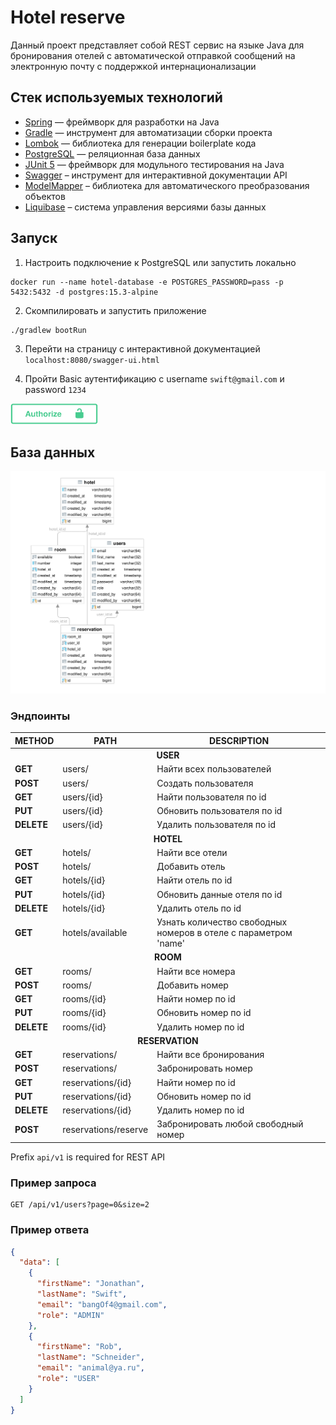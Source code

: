 # Hotel reserve

Данный проект представляет собой REST сервис на языке Java для бронирования отелей 
с автоматической отправкой сообщений на электронную почту с поддержкой интернационализации

## Стек используемых технологий

* [Spring](https://spring.io/) — фреймворк для разработки на Java
* [Gradle](https://gradle.org) — инструмент для автоматизации сборки проекта
* [Lombok](https://projectlombok.org/) — библиотека для генерации boilerplate кода
* [PostgreSQL](https://postgresql.org) — реляционная база данных
* [JUnit 5](https://github.com/junit-team/junit5) — фреймворк для модульного тестирования на Java
* [Swagger](https://springdoc.org) – инструмент для интерактивной документации API
* [ModelMapper](https://modelmapper.org) – библиотека для автоматического преобразования объектов
* [Liquibase](https://liquibase.org) – система управления версиями базы данных

## Запуск

1. Настроить подключение к PostgreSQL или запустить локально
```shell
docker run --name hotel-database -e POSTGRES_PASSWORD=pass -p 5432:5432 -d postgres:15.3-alpine
```
2. Скомпилировать и запустить приложение
```shell
./gradlew bootRun
```
3. Перейти на страницу с интерактивной документацией `localhost:8080/swagger-ui.html`

4. Пройти Basic аутентификацию c username `swift@gmail.com` и password `1234`
<img src="https://github.com/aojona/hotel-reserve/blob/main/auth.svg" width="140">

## База данных

![diagram](https://github.com/aojona/hotel-reserve/blob/main/diagram.svg)

### Эндпоинты

<table>
	<thead>
		<tr>
			<th>METHOD</th>
			<th>PATH</th>
			<th>DESCRIPTION</th>
		</tr>
	</thead>
	<tbody>
		<tr>
      <td colspan="3" align="center"> <b>USER</b></td>
		</tr>
		<tr>
			<td><strong>GET</strong></td>
			<td>users/</td>
			<td>Найти всех пользователей</td>
		</tr>
		<tr>
			<td><strong>POST</strong></td>
			<td>users/</td>
			<td>Создать пользователя</td>
		</tr>
		<tr>
			<td><strong>GET</strong></td>
			<td>users/{id}</td>
			<td>Найти пользователя по id</td>
		</tr>
        <tr>
			<td><strong>PUT</strong></td>
			<td>users/{id}</td>
			<td>Обновить пользователя по id</td>
		</tr>
		<tr>
			<td><strong>DELETE</strong></td>
			<td>users/{id}</td>
			<td>Удалить пользователя по id</td>
		</tr>
		<tr>
      <td colspan="3" align="center"><b>HOTEL</b></td>
		</tr>
		<tr>
			<td><strong>GET</strong></td>
			<td>hotels/</td>
			<td>Найти все отели</td>
		</tr>
		<tr>
			<td><strong>POST</strong></td>
			<td>hotels/</td>
			<td>Добавить отель</td>
		</tr>
		<tr>
			<td><strong>GET</strong></td>
			<td>hotels/{id}</td>
			<td>Найти отель по id</td>
		</tr>
        <tr>
			<td><strong>PUT</strong></td>
			<td>hotels/{id}</td>
			<td>Обновить данные отеля по id</td>
		</tr>
		<tr>
			<td><strong>DELETE</strong></td>
			<td>hotels/{id}</td>
			<td>Удалить отель по id</td>
		</tr>
        <tr>
			<td><strong>GET</strong></td>
			<td>hotels/available</td>
			<td>Узнать количество свободных номеров в отеле с параметром 'name'</td>
		</tr>
		<tr>
      <td colspan="3" align="center"><b>ROOM</b></td>
		</tr>
		<tr>
			<td><strong>GET</strong></td>
			<td>rooms/</td>
			<td>Найти все номера</td>
		</tr>
		<tr>
			<td><strong>POST</strong></td>
			<td>rooms/</td>
			<td>Добавить номер</td>
		</tr>
		<tr>
			<td><strong>GET</strong></td>
			<td>rooms/{id}</td>
			<td>Найти номер по id</td>
		</tr>
        <tr>
			<td><strong>PUT</strong></td>
			<td>rooms/{id}</td>
			<td>Обновить номер по id</td>
		</tr>
		<tr>
			<td><strong>DELETE</strong></td>
			<td>rooms/{id}</td>
			<td>Удалить номер по id</td>
		</tr>
		<tr>
      <td colspan="3" align="center"><b>RESERVATION</b></td>
		</tr>
		<tr>
			<td><strong>GET</strong></td>
			<td>reservations/</td>
			<td>Найти все бронирования</td>
		</tr>
		<tr>
			<td><strong>POST</strong></td>
			<td>reservations/</td>
			<td>Забронировать номер</td>
		</tr>
		<tr>
			<td><strong>GET</strong></td>
			<td>reservations/{id}</td>
			<td>Найти номер по id</td>
		</tr>
        <tr>
			<td><strong>PUT</strong></td>
			<td>reservations/{id}</td>
			<td>Обновить номер по id</td>
		</tr>
		<tr>
			<td><strong>DELETE</strong></td>
			<td>reservations/{id}</td>
			<td>Удалить номер по id</td>
		</tr>
<tr>
			<td><strong>POST</strong></td>
			<td>reservations/reserve</td>
			<td>Забронировать любой свободный номер</td>
		</tr>
	</tbody>
</table>

Prefix `api/v1` is required for REST API

### Пример запроса

```http
GET /api/v1/users?page=0&size=2
```

### Пример ответа

```json
{
  "data": [
    {
      "firstName": "Jonathan",
      "lastName": "Swift",
      "email": "bangOf4@gmail.com",
      "role": "ADMIN"
    },
    {
      "firstName": "Rob",
      "lastName": "Schneider",
      "email": "animal@ya.ru",
      "role": "USER"
    }
  ]
}
```
